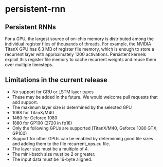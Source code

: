 # persistent-rnn

## Persistent RNNs

For a GPU, the largest source of on-chip memory is distributed among the individual register files
of thousands of threads. For example, the NVIDIA TitanX GPU has 6.3 MB of register file memory,
which is enough to store a recurrent layer with approximately 1200 activations. Persistent kernels
exploit this register file memory to cache recurrent weights and reuse them over multiple timesteps.

## Limitations in the current release

 * No support for GRU or LSTM layer types
  * These may be added in the future.  We would welcome pull requests that add support. 
 * The maximum layer size is determined by the selected GPU
  * 1088 for TitanX/M40
  * 1460 for Geforce 1080
  * 1880 for GP100 (2720 in fp16)
 * Only the following GPUs are supported (TitanX/M40, Geforce 1080 GTX, GP100)
  * Support for other GPUs can be enabled by determining good tile sizes and adding them to the file recurrent_ops.cu file.
 * The layer size must be a multiple of 4.
 * The mini-batch size must be 2 or greater.
 * The input data must be 16-byte aligned.


